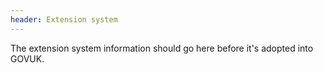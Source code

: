 ```yaml
---
header: Extension system
---
```


The extension system information should go here before it's adopted into GOVUK.
